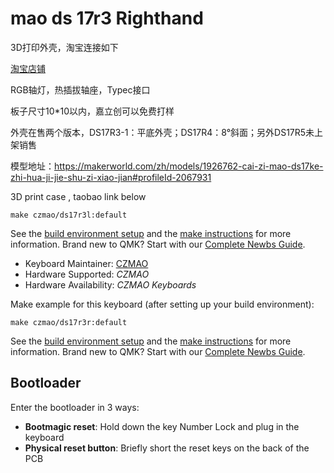 # mao ds 17r3 Righthand


3D打印外壳，淘宝连接如下

[淘宝店铺](https://item.taobao.com/item.htm?ft=t&id=986455584475&spm=a21dvs.23580594.0.0.1d292c1bgD3uh5&sku_properties=5919063%3A6536025%3B122216346%3A21959%3B122216808%3A10491261%3B211004089%3A36467121617)

RGB轴灯，热插拔轴座，Typec接口

板子尺寸10*10以内，嘉立创可以免费打样

外壳在售两个版本，DS17R3-1：平底外壳；DS17R4：8°斜面；另外DS17R5未上架销售

模型地址：https://makerworld.com/zh/models/1926762-cai-zi-mao-ds17ke-zhi-hua-ji-jie-shu-zi-xiao-jian#profileId-2067931

3D print case , taobao link below




    make czmao/ds17r3l:default

See the [build environment setup](https://docs.qmk.fm/#/getting_started_build_tools) and the [make instructions](https://docs.qmk.fm/#/getting_started_make_guide) for more information. Brand new to QMK? Start with our [Complete Newbs Guide](https://docs.qmk.fm/#/newbs).




* Keyboard Maintainer: [CZMAO](https://github.com/smollchungus)
* Hardware Supported: *CZMAO*
* Hardware Availability: *CZMAO Keyboards*

Make example for this keyboard (after setting up your build environment):

    make czmao/ds17r3r:default



See the [build environment setup](https://docs.qmk.fm/#/getting_started_build_tools) and the [make instructions](https://docs.qmk.fm/#/getting_started_make_guide) for more information. Brand new to QMK? Start with our [Complete Newbs Guide](https://docs.qmk.fm/#/newbs).

## Bootloader

Enter the bootloader in 3 ways:

* **Bootmagic reset**: Hold down the key Number Lock and plug in the keyboard
* **Physical reset button**: Briefly short the reset keys on the back of the PCB

